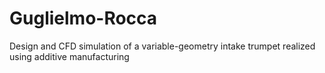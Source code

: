 # Guglielmo-Rocca
Design and CFD simulation of a variable-geometry intake trumpet realized using additive manufacturing
